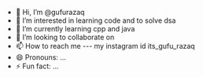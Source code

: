 - 👋 Hi, I’m @gufurazaq
- 👀 I’m interested in learning code and to solve dsa 
- 🌱 I’m currently learning cpp and java 
- 💞️ I’m looking to collaborate on 
- 📫 How to reach me --- my instagram id its_gufu_razaq
- 😄 Pronouns: ...
- ⚡ Fun fact: ...

<!---
gufurazaq/gufurazaq is a ✨ special ✨ repository because its `README.md` (this file) appears on your GitHub profile.
You can click the Preview link to take a look at your changes.
--->
